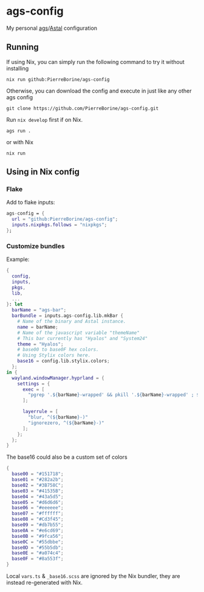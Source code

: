 ags-config
==========

My personal [ags](https://github.com/Aylur/ags)/[Astal](https://github.com/aylur/astal) configuration

## Running
If using Nix, you can simply run the following command to try it without installing
```Shell
nix run github:PierreBorine/ags-config
```

Otherwise, you can download the config and execute in just like any other ags config
```Shell
git clone https://github.com/PierreBorine/ags-config.git
```

Run `nix develop` first if on Nix.
```Shell
ags run .
```

or with Nix
```Shell
nix run
```

## Using in Nix config

### Flake
Add to flake inputs:
```Nix
ags-config = {
  url = "github:PierreBorine/ags-config";
  inputs.nixpkgs.follows = "nixpkgs";
};
```

### Customize bundles
Example:
```Nix
{
  config,
  inputs,
  pkgs,
  lib,
  ...
}: let
  barName = "ags-bar";
  barBundle = inputs.ags-config.lib.mkBar {
    # Name of the binary and Astal instance.
    name = barName;
    # Name of the javascript variable "themeName"
    # This bar currently has "Hyalos" and "System24"
    theme = "Hyalos";
    # base00 to base0F hex colors.
    # Using Stylix colors here.
    base16 = config.lib.stylix.colors;
  };
in {
  wayland.windowManager.hyprland = {
    settings = {
      exec = [
        "pgrep '.${barName}-wrapped' && pkill '.${barName}-wrapped' ; ${lib.getExe barBundle}"
      ];

      layerrule = [
        "blur, ^(${barName}-)"
        "ignorezero, ^(${barName}-)"
      ];
    };
  };
}
```

The base16 could also be a custom set of colors
```Nix
{
  base00 = "#151718";
  base01 = "#282a2b";
  base02 = "#3B758C";
  base03 = "#41535B";
  base04 = "#43a5d5";
  base05 = "#d6d6d6";
  base06 = "#eeeeee";
  base07 = "#ffffff";
  base08 = "#Cd3f45";
  base09 = "#db7b55";
  base0A = "#e6cd69";
  base0B = "#9fca56";
  base0C = "#55dbbe";
  base0D = "#55b5db";
  base0E = "#a074c4";
  base0F = "#8a553f";
}
```

Local `vars.ts` & `_base16.scss` are ignored by the Nix bundler, they are instead re-generated with Nix.
